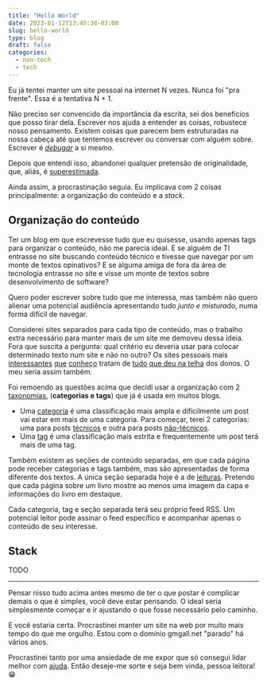 ```yaml
---
title: "Hello World"
date: 2023-01-12T13:45:38-03:00
slug: hello-world
type: blog
draft: false
categories:
  - non-tech
  - tech
---
```

Eu já tentei manter um site pessoal na internet N vezes. Nunca foi "pra frente". Essa é a tentativa N + 1.

Não preciso ser convencido da importância da escrita, sei dos benefícios que posso tirar dela. Escrever nos ajuda a entender as coisas, robustece nosso pensamento. Existem coisas que parecem bem estruturadas na nossa cabeça até que tentemos escrever ou conversar com alguém sobre. Escrever é [*debugar*](https://en.wikipedia.org/wiki/Debugging) a si mesmo.

Depois que entendi isso, abandonei qualquer pretensão de originalidade, que, aliás, é [superestimada](https://guzey.com/personal/why-have-a-blog/#but-i-dont-have-anything-original-to-say-and-i-would-be-just-repeating-things-said-elsewhere-on-the-internet).

Ainda assim, a procrastinação seguia. Eu implicava com 2 coisas principalmente: a organização do conteúdo e a *stack*.

## Organização do conteúdo

Ter um blog em que escrevesse tudo que eu quisesse, usando apenas tags para organizar o conteúdo, não me parecia ideal. E se alguém de TI entrasse no site buscando conteúdo técnico e tivesse que navegar por um monte de textos opinativos? E se alguma amiga de fora da área de tecnologia entrasse no site e visse um monte de textos sobre desenvolvimento de software?

Quero poder escrever sobre tudo que me interessa, mas também não quero alienar uma potencial audiência apresentando tudo *junto e misturado*, numa forma difícil de navegar.

Considerei sites separados para cada tipo de conteúdo, mas o trabalho extra necessário para manter mais de um site me demoveu dessa ideia. Fora que suscita a pergunta: qual critério eu deveria usar para colocar determinado texto num site e não no outro? Os sites pessoais mais [interessantes](https://aurelio.net/) [que](https://epxx.co/) [conheço](https://thobias.org/) tratam de [tudo](https://epxx.co/artigos/index_pens.html) [que deu na telha](https://aurelio.net/fvm/) dos donos. O meu seria assim também.

Foi remoendo as questões acima que decidi usar a organização com 2 [taxonomias](https://gohugo.io/content-management/taxonomies/), (**categorias e tags**) que já é usada em muitos blogs.

- Uma [categoria](/categories) é uma classificação mais ampla e dificilmente um post vai estar em mais de uma categoria. Para começar, terei 2 categorias: uma para posts [técnicos](/categories/tech) e outra para posts [não-técnicos](/categories/non-tech).
- Uma [tag](/tags) é uma classificação mais estrita e frequentemente um post terá mais de uma tag.

Também existem as seções de conteúdo separadas, em que cada página pode receber categorias e tags também, mas são apresentadas de forma diferente dos textos. A única seção separada hoje é a de [leituras](/books). Pretendo que cada página sobre um livro mostre ao menos uma imagem da capa e informações do livro em destaque.

Cada categoria, tag e seção separada terá seu próprio feed RSS. Um potencial leitor pode assinar o feed específico e acompanhar apenas o conteúdo de seu interesse.

## Stack

TODO

----

Pensar nisso tudo acima antes mesmo de ter o que postar é complicar demais o que é simples, você deve estar pensando. O ideal seria simplesmente começar e ir ajustando o que fosse necessário pelo caminho.

E você estaria certa. Procrastinei manter um site na web por muito mais tempo do que me orgulho. Estou com o domínio gmgall.net "parado" há vários anos.

Procrastinei tanto por uma ansiedade de me expor que só consegui lidar melhor com [ajuda](https://pt.wikipedia.org/wiki/Psicoterapia). Então deseje-me sorte e seja bem vinda, pessoa leitora! 😁
